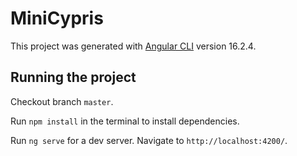# MiniCypris

This project was generated with [Angular CLI](https://github.com/angular/angular-cli) version 16.2.4.

## Running the project

Checkout branch `master`.

Run `npm install` in the terminal to install dependencies.

Run `ng serve` for a dev server. Navigate to `http://localhost:4200/`.

